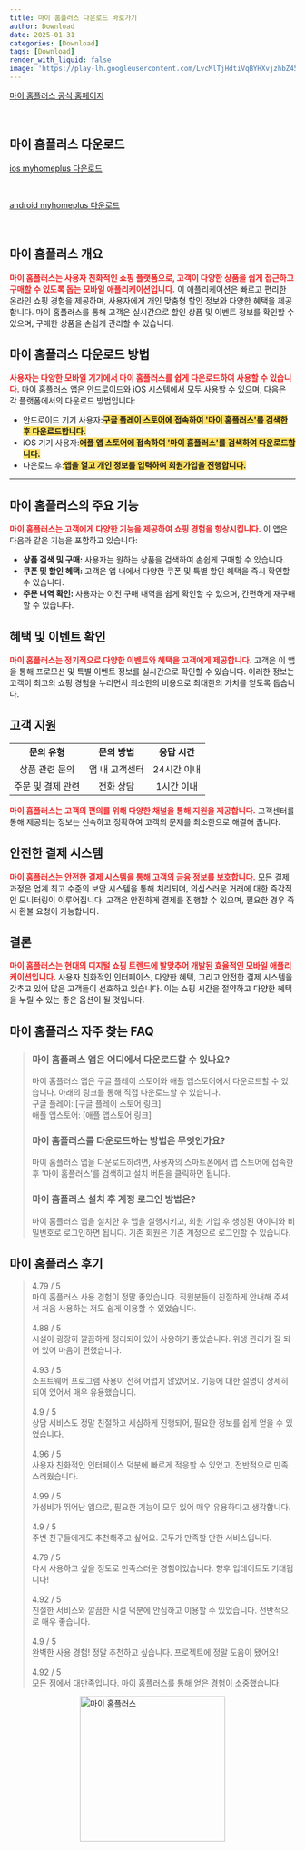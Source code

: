 ```yaml
---
title: 마이 홈플러스 다운로드 바로가기
author: Download
date: 2025-01-31
categories: [Download]
tags: [Download]
render_with_liquid: false
image: 'https://play-lh.googleusercontent.com/LvcMlTjHdtiVqBYHXvjzhbZ45LdVn9kI_PL0Gup-_MG0u59FLJckje9vDnDWwg9G=s256-rw'
---
```

<p><a class='click-button' title='마이 홈플러스' href='https://my.homeplus.co.kr/' rel='nofollow'>마이 홈플러스 공식 홈페이지</a></p><br>
<h2 id='마이 홈플러스_다운로드'>마이 홈플러스 다운로드</h2>
<p><a class="click-button ios" title="myhomeplus 다운로드" href="https://apps.apple.com/kr/app/%EB%A7%88%EC%9D%B4-%ED%99%88%ED%94%8C%EB%9F%AC%EC%8A%A4/id1297108925" rel="nofollow">ios myhomeplus 다운로드</a></p><br>
<p><a class="click-button android" title="myhomeplus 다운로드" href="https://play.google.comhttps://play.google.com/store/apps/details?id=com.homeplus.myhomeplus" rel="nofollow">android myhomeplus 다운로드</a></p><br>


<h2 id='마이홈플러스란'>마이 홈플러스 개요</h2>

<p><b><span style="color: #ee2323;">마이 홈플러스는 사용자 친화적인 쇼핑 플랫폼으로, 고객이 다양한 상품을 쉽게 접근하고 구매할 수 있도록 돕는 모바일 애플리케이션입니다.</span></b> 이 애플리케이션은 빠르고 편리한 온라인 쇼핑 경험을 제공하며, 사용자에게 개인 맞춤형 할인 정보와 다양한 혜택을 제공합니다. 마이 홈플러스를 통해 고객은 실시간으로 할인 상품 및 이벤트 정보를 확인할 수 있으며, 구매한 상품을 손쉽게 관리할 수 있습니다.</p>

<h2 id='다운로드방법'>마이 홈플러스 다운로드 방법</h2>

<p><b><span style="color: #ee2323;">사용자는 다양한 모바일 기기에서 마이 홈플러스를 쉽게 다운로드하여 사용할 수 있습니다.</span></b> 마이 홈플러스 앱은 안드로이드와 iOS 시스템에서 모두 사용할 수 있으며, 다음은 각 플랫폼에서의 다운로드 방법입니다:</p>

<ul>
    <li>안드로이드 기기 사용자:<b><span style="background-color: #ffe066;">구글 플레이 스토어에 접속하여 '마이 홈플러스'를 검색한 후 다운로드합니다.</span></b></li>
    <li>iOS 기기 사용자:<b><span style="background-color: #ffe066;">애플 앱 스토어에 접속하여 '마이 홈플러스'를 검색하여 다운로드합니다.</span></b></li>
    <li>다운로드 후:<b><span style="background-color: #ffe066;">앱을 열고 개인 정보를 입력하여 회원가입을 진행합니다.</span></b></li>
</ul>

<hr />

<h2 id='주요기능'>마이 홈플러스의 주요 기능</h2>

<p><b><span style="color: #ee2323;">마이 홈플러스는 고객에게 다양한 기능을 제공하여 쇼핑 경험을 향상시킵니다.</span></b> 이 앱은 다음과 같은 기능을 포함하고 있습니다:</p>

<ul>
    <li><b>상품 검색 및 구매:</b> 사용자는 원하는 상품을 검색하여 손쉽게 구매할 수 있습니다.</li>
    <li><b>쿠폰 및 할인 혜택:</b> 고객은 앱 내에서 다양한 쿠폰 및 특별 할인 혜택을 즉시 확인할 수 있습니다.</li>
    <li><b>주문 내역 확인:</b> 사용자는 이전 구매 내역을 쉽게 확인할 수 있으며, 간편하게 재구매할 수 있습니다.</li>
</ul>

<h2 id='혜택과이벤트'>혜택 및 이벤트 확인</h2>

<p><b><span style="color: #ee2323;">마이 홈플러스는 정기적으로 다양한 이벤트와 혜택을 고객에게 제공합니다.</span></b> 고객은 이 앱을 통해 프로모션 및 특별 이벤트 정보를 실시간으로 확인할 수 있습니다. 이러한 정보는 고객이 최고의 쇼핑 경험을 누리면서 최소한의 비용으로 최대한의 가치를 얻도록 돕습니다.</p>

<h2 id='고객지원'>고객 지원</h2>

<table>
    <tr>
        <td style="text-align: center; height: 17px;"><b>문의 유형</b></td>
        <td style="text-align: center; height: 17px;"><b>문의 방법</b></td>
        <td style="text-align: center; height: 17px;"><b>응답 시간</b></td>
    </tr>
    <tr>
        <td style="text-align: center; height: 17px;">상품 관련 문의</td>
        <td style="text-align: center; height: 17px;">앱 내 고객센터</td>
        <td style="text-align: center; height: 17px;">24시간 이내</td>
    </tr>
    <tr>
        <td style="text-align: center; height: 17px;">주문 및 결제 관련</td>
        <td style="text-align: center; height: 17px;">전화 상담</td>
        <td style="text-align: center; height: 17px;">1시간 이내</td>
    </tr>
</table>

<p><b><span style="color: #ee2323;">마이 홈플러스는 고객의 편의를 위해 다양한 채널을 통해 지원을 제공합니다.</span></b> 고객센터를 통해 제공되는 정보는 신속하고 정확하여 고객의 문제를 최소한으로 해결해 줍니다.</p>

<h2 id='안전한결제'>안전한 결제 시스템</h2>

<p><b><span style="color: #ee2323;">마이 홈플러스는 안전한 결제 시스템을 통해 고객의 금융 정보를 보호합니다.</span></b> 모든 결제 과정은 업계 최고 수준의 보안 시스템을 통해 처리되며, 의심스러운 거래에 대한 즉각적인 모니터링이 이루어집니다. 고객은 안전하게 결제를 진행할 수 있으며, 필요한 경우 즉시 환불 요청이 가능합니다.</p>

<h2 id='결론'>결론</h2>

<p><b><span style="color: #ee2323;">마이 홈플러스는 현대의 디지털 쇼핑 트렌드에 발맞추어 개발된 효율적인 모바일 애플리케이션입니다.</span></b> 사용자 친화적인 인터페이스, 다양한 혜택, 그리고 안전한 결제 시스템을 갖추고 있어 많은 고객들이 선호하고 있습니다. 이는 쇼핑 시간을 절약하고 다양한 혜택을 누릴 수 있는 좋은 옵션이 될 것입니다.</p>


<h2 id='마이 홈플러스_자주_찾는_FAQ'>마이 홈플러스 자주 찾는 FAQ</h2>
<div itemscope="" itemtype="https://schema.org/FAQPage"> 
<blockquote> 
<div itemscope="" itemprop="mainEntity" itemtype="https://schema.org/Question"> 
<h3 itemprop="name">마이 홈플러스 앱은 어디에서 다운로드할 수 있나요?</h3> 
<div itemscope="" itemprop="acceptedAnswer" itemtype="https://schema.org/Answer"> 
<span itemprop="text"> 
<p>마이 홈플러스 앱은 구글 플레이 스토어와 애플 앱스토어에서 다운로드할 수 있습니다. 아래의 링크를 통해 직접 다운로드할 수 있습니다.<br>
구글 플레이: [구글 플레이 스토어 링크]<br>
애플 앱스토어: [애플 앱스토어 링크]</p> 
</span> 
</div> 
</div> 
<div itemscope="" itemprop="mainEntity" itemtype="https://schema.org/Question"> 
<h3 itemprop="name">마이 홈플러스를 다운로드하는 방법은 무엇인가요?</h3> 
<div itemscope="" itemprop="acceptedAnswer" itemtype="https://schema.org/Answer"> 
<span itemprop="text"> 
<p>마이 홈플러스 앱을 다운로드하려면, 사용자의 스마트폰에서 앱 스토어에 접속한 후 '마이 홈플러스'를 검색하고 설치 버튼을 클릭하면 됩니다.</p> 
</span> 
</div> 
</div> 
<div itemscope="" itemprop="mainEntity" itemtype="https://schema.org/Question"> 
<h3 itemprop="name">마이 홈플러스 설치 후 계정 로그인 방법은?</h3> 
<div itemscope="" itemprop="acceptedAnswer" itemtype="https://schema.org/Answer"> 
<span itemprop="text"> 
<p>마이 홈플러스 앱을 설치한 후 앱을 실행시키고, 회원 가입 후 생성된 아이디와 비밀번호로 로그인하면 됩니다. 기존 회원은 기존 계정으로 로그인할 수 있습니다.</p> 
</span> 
</div> 
</div> 
</blockquote> 
</div>
<h2 id='마이 홈플러스_후기'>마이 홈플러스 후기</h2>
<div itemscope itemtype="https://schema.org/Product">
  <blockquote>
  <div itemprop="review" itemscope itemtype="https://schema.org/Review">
      <div itemprop="reviewRating" itemscope itemtype="https://schema.org/Rating"> <span itemprop="ratingValue">4.79</span> / <span itemprop="bestRating">5</span> </div>
      <span itemprop="reviewBody">마이 홈플러스 사용 경험이 정말 좋았습니다. 직원분들이 친절하게 안내해 주셔서 처음 사용하는 저도 쉽게 이용할 수 있었습니다.</span>
  </div>
  <br>
  <div itemprop="review" itemscope itemtype="https://schema.org/Review">
      <div itemprop="reviewRating" itemscope itemtype="https://schema.org/Rating"> <span itemprop="ratingValue">4.88</span> / <span itemprop="bestRating">5</span> </div>
      <span itemprop="reviewBody">시설이 굉장히 깔끔하게 정리되어 있어 사용하기 좋았습니다. 위생 관리가 잘 되어 있어 마음이 편했습니다.</span>
  </div>
  <br>
  <div itemprop="review" itemscope itemtype="https://schema.org/Review">
      <div itemprop="reviewRating" itemscope itemtype="https://schema.org/Rating"> <span itemprop="ratingValue">4.93</span> / <span itemprop="bestRating">5</span> </div>
      <span itemprop="reviewBody">소프트웨어 프로그램 사용이 전혀 어렵지 않았어요. 기능에 대한 설명이 상세히 되어 있어서 매우 유용했습니다.</span>
  </div>
  <br>
  <div itemprop="review" itemscope itemtype="https://schema.org/Review">
      <div itemprop="reviewRating" itemscope itemtype="https://schema.org/Rating"> <span itemprop="ratingValue">4.9</span> / <span itemprop="bestRating">5</span> </div>
      <span itemprop="reviewBody">상담 서비스도 정말 친절하고 세심하게 진행되어, 필요한 정보를 쉽게 얻을 수 있었습니다.</span>
  </div>
  <br>
  <div itemprop="review" itemscope itemtype="https://schema.org/Review">
      <div itemprop="reviewRating" itemscope itemtype="https://schema.org/Rating"> <span itemprop="ratingValue">4.96</span> / <span itemprop="bestRating">5</span> </div>
      <span itemprop="reviewBody">사용자 친화적인 인터페이스 덕분에 빠르게 적응할 수 있었고, 전반적으로 만족스러웠습니다.</span>
  </div>
  <br>
  <div itemprop="review" itemscope itemtype="https://schema.org/Review">
      <div itemprop="reviewRating" itemscope itemtype="https://schema.org/Rating"> <span itemprop="ratingValue">4.99</span> / <span itemprop="bestRating">5</span> </div>
      <span itemprop="reviewBody">가성비가 뛰어난 앱으로, 필요한 기능이 모두 있어 매우 유용하다고 생각합니다.</span>
  </div>
  <br>
  <div itemprop="review" itemscope itemtype="https://schema.org/Review">
      <div itemprop="reviewRating" itemscope itemtype="https://schema.org/Rating"> <span itemprop="ratingValue">4.9</span> / <span itemprop="bestRating">5</span> </div>
      <span itemprop="reviewBody">주변 친구들에게도 추천해주고 싶어요. 모두가 만족할 만한 서비스입니다.</span>
  </div>
  <br>
  <div itemprop="review" itemscope itemtype="https://schema.org/Review">
      <div itemprop="reviewRating" itemscope itemtype="https://schema.org/Rating"> <span itemprop="ratingValue">4.79</span> / <span itemprop="bestRating">5</span> </div>
      <span itemprop="reviewBody">다시 사용하고 싶을 정도로 만족스러운 경험이었습니다. 향후 업데이트도 기대됩니다!</span>
  </div>
  <br>
  <div itemprop="review" itemscope itemtype="https://schema.org/Review">
      <div itemprop="reviewRating" itemscope itemtype="https://schema.org/Rating"> <span itemprop="ratingValue">4.92</span> / <span itemprop="bestRating">5</span> </div>
      <span itemprop="reviewBody">친절한 서비스와 깔끔한 시설 덕분에 안심하고 이용할 수 있었습니다. 전반적으로 매우 좋습니다.</span>
  </div>
  <br>
  <div itemprop="review" itemscope itemtype="https://schema.org/Review">
      <div itemprop="reviewRating" itemscope itemtype="https://schema.org/Rating"> <span itemprop="ratingValue">4.9</span> / <span itemprop="bestRating">5</span> </div>
      <span itemprop="reviewBody">완벽한 사용 경험! 정말 추천하고 싶습니다. 프로젝트에 정말 도움이 됐어요!</span>
  </div>
  <br>
  <div itemprop="review" itemscope itemtype="https://schema.org/Review">
      <div itemprop="reviewRating" itemscope itemtype="https://schema.org/Rating"> <span itemprop="ratingValue">4.92</span> / <span itemprop="bestRating">5</span> </div>
      <span itemprop="reviewBody">모든 점에서 대만족입니다. 마이 홈플러스를 통해 얻은 경험이 소중했습니다.</span>
  </div>
  </blockquote>
</div>
<figure class="image" style="display: flex; justify-content: center; align-items: center; margin: 0;"><img src="https://play-lh.googleusercontent.com/LvcMlTjHdtiVqBYHXvjzhbZ45LdVn9kI_PL0Gup-_MG0u59FLJckje9vDnDWwg9G=s256-rw" alt="마이 홈플러스" width="256" height="256" style="max-width: 100%; height: auto;"></figure>